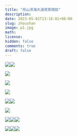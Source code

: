 ```yaml
---
title: "舟山滨海大道夜景随拍"
description: 
date: 2023-05-01T13:16:01+08:00
slug: zhoushan
image: p1.jpg
math: 
license: 
hidden: false
comments: true
draft: false
---
```


![](**p3.jpg**)![](**p4.jpg**) 

![](**p2.jpg**)

![](**p12.jpg**)

![](**p11.jpg**)

![](**p14.jpg**)![](**p15.jpg**)

![](**p1.jpg**)

![](**p5.jpg**)![](**p6.jpg**)![](**p7.jpg**)

![](**p9.jpg**)![](**p8.jpg**)![](**p10.jpg**)

